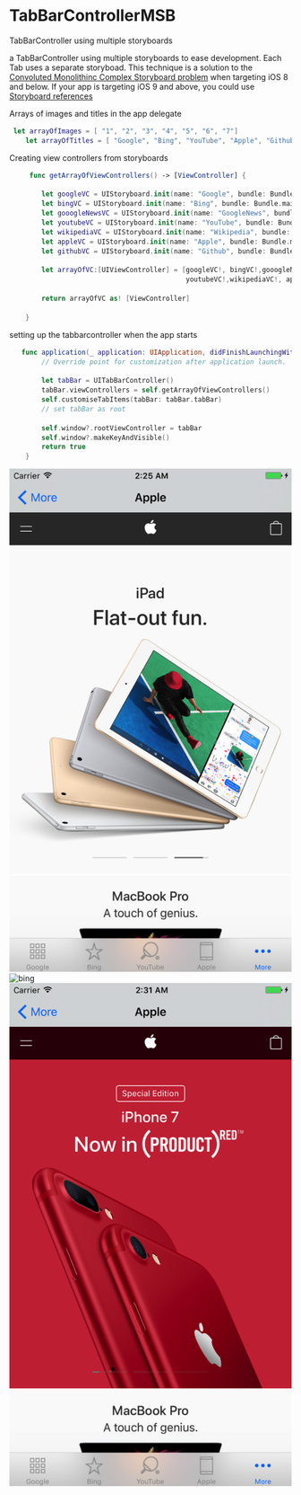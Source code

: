 # TabBarControllerMSB
TabBarController using multiple storyboards

a TabBarController using multiple storyboards to ease development. Each Tab uses a separate storyboad.
This technique is a solution to the [Convoluted Monolithinc Complex Storyboard problem](https://www.quora.com/Which-is-better-for-iOS-apps-storyboards-or-programmatic-development) when targeting iOS 8 and below. If your app is targeting iOS 9 and above, you could use [Storyboard references](https://www.raywenderlich.com/115697/ios-9-storyboards-tutorial-whats-new-in-storyboards)

Arrays of images and titles in the app delegate
```swift
 let arrayOfImages = [ "1", "2", "3", "4", "5", "6", "7"]
    let arrayOfTitles = [ "Google", "Bing", "YouTube", "Apple", "Github", "Wikipedia", "GoogleNews"]
```
Creating view controllers from storyboards
```swift
     func getArrayOfViewControllers() -> [ViewController] {
        
        let googleVC = UIStoryboard.init(name: "Google", bundle: Bundle.main).instantiateInitialViewController()
        let bingVC = UIStoryboard.init(name: "Bing", bundle: Bundle.main).instantiateInitialViewController()
        let gooogleNewsVC = UIStoryboard.init(name: "GoogleNews", bundle: Bundle.main).instantiateInitialViewController()
        let youtubeVC = UIStoryboard.init(name: "YouTube", bundle: Bundle.main).instantiateInitialViewController()
        let wikipediaVC = UIStoryboard.init(name: "Wikipedia", bundle: Bundle.main).instantiateInitialViewController()
        let appleVC = UIStoryboard.init(name: "Apple", bundle: Bundle.main).instantiateInitialViewController()
        let githubVC = UIStoryboard.init(name: "Github", bundle: Bundle.main).instantiateInitialViewController()
        
        let arrayOfVC:[UIViewController] = [googleVC!, bingVC!,gooogleNewsVC!,
                                            youtubeVC!,wikipediaVC!, appleVC!, githubVC!]
        
        return arrayOfVC as! [ViewController]
        
    }
```
setting up the tabbarcontroller when the app starts
```swift
   func application(_ application: UIApplication, didFinishLaunchingWithOptions launchOptions: [UIApplicationLaunchOptionsKey: Any]?) -> Bool {
        // Override point for customization after application launch.
        
        let tabBar = UITabBarController()
        tabBar.viewControllers = self.getArrayOfViewControllers()
        self.customiseTabItems(tabBar: tabBar.tabBar)
        // set tabBar as root
        
        self.window?.rootViewController = tabBar
        self.window?.makeKeyAndVisible()
        return true
    }
```
![google](goog.png)
![bing](bing.png)
![apple](aapl.png)

